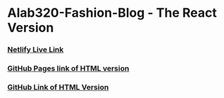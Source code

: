 # Alab320-Fashion-Blog - The React Version
 
### [Netlify Live Link](https://frolicking-melba-4374ee.netlify.app/)
### [GitHub Pages link of HTML version](https://ggt3.github.io/Alab320-Fashion-Blog/)
### [GitHub Link of HTML Version](https://github.com/ggt3/Alab320-Fashion-Blog)
